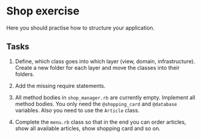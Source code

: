 # Shop exercise

Here you should practise how to structure your application.


## Tasks

1. Define, which class goes into which layer (view, domain,
   infrastructure). Create a new folder for each layer and move the classes into their folders.

2. Add the missing require statements.

3. All method bodies in `shop_manager.rb` are currently empty. Implement all method bodies. You only need the `@shopping_card` and `@database` variables. Also you need to use the `Article` class.

4. Complete the `menu.rb` class so that in the end you can order articles, show all available articles, show shopping card and so on.

